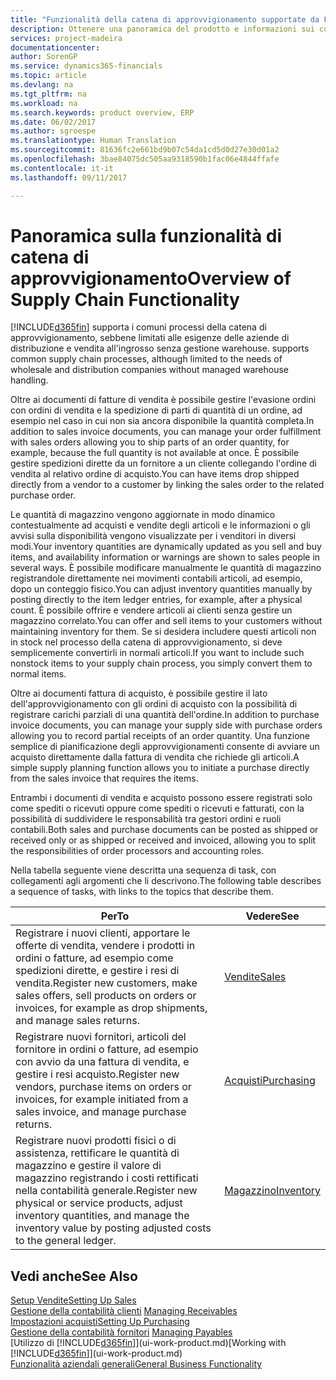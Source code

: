 ```yaml
---
title: "Funzionalità della catena di approvvigionamento supportate da Financials | Documenti Microsoft"
description: Ottenere una panoramica del prodotto e informazioni sui concetti e i processi chiave della catena di approvvigionamento che fanno parte della soluzione ERP.
services: project-madeira
documentationcenter: 
author: SorenGP
ms.service: dynamics365-financials
ms.topic: article
ms.devlang: na
ms.tgt_pltfrm: na
ms.workload: na
ms.search.keywords: product overview, ERP
ms.date: 06/02/2017
ms.author: sgroespe
ms.translationtype: Human Translation
ms.sourcegitcommit: 81636fc2e661bd9b07c54da1cd5d0d27e30d01a2
ms.openlocfilehash: 3bae84075dc505aa9318590b1fac06e4844ffafe
ms.contentlocale: it-it
ms.lasthandoff: 09/11/2017

---
```

# <a name="overview-of-supply-chain-functionality"></a><span data-ttu-id="d89f3-103">Panoramica sulla funzionalità di catena di approvvigionamento</span><span class="sxs-lookup"><span data-stu-id="d89f3-103">Overview of Supply Chain Functionality</span></span>
[!INCLUDE[d365fin](includes/d365fin_md.md)]<span data-ttu-id="d89f3-104"> supporta i comuni processi della catena di approvvigionamento, sebbene limitati alle esigenze delle aziende di distribuzione e vendita all'ingrosso senza gestione warehouse.</span><span class="sxs-lookup"><span data-stu-id="d89f3-104"> supports common supply chain processes, although limited to the needs of wholesale and distribution companies without managed warehouse handling.</span></span>

<span data-ttu-id="d89f3-105">Oltre ai documenti di fatture di vendita è possibile gestire l'evasione ordini con ordini di vendita e la spedizione di parti di quantità di un ordine, ad esempio nel caso in cui non sia ancora disponibile la quantità completa.</span><span class="sxs-lookup"><span data-stu-id="d89f3-105">In addition to sales invoice documents, you can manage your order fulfillment with sales orders allowing you to ship parts of an order quantity, for example, because the full quantity is not available at once.</span></span> <span data-ttu-id="d89f3-106">È possibile gestire spedizioni dirette da un fornitore a un cliente collegando l'ordine di vendita al relativo ordine di acquisto.</span><span class="sxs-lookup"><span data-stu-id="d89f3-106">You can have items drop shipped directly from a vendor to a customer by linking the sales order to the related purchase order.</span></span>

<span data-ttu-id="d89f3-107">Le quantità di magazzino vengono aggiornate in modo dinamico contestualmente ad acquisti e vendite degli articoli e le informazioni o gli avvisi sulla disponibilità vengono visualizzate per i venditori in diversi modi.</span><span class="sxs-lookup"><span data-stu-id="d89f3-107">Your inventory quantities are dynamically updated as you sell and buy items, and availability information or warnings are shown to sales people in several ways.</span></span> <span data-ttu-id="d89f3-108">È possibile modificare manualmente le quantità di magazzino registrandole direttamente nei movimenti contabili articoli, ad esempio, dopo un conteggio fisico.</span><span class="sxs-lookup"><span data-stu-id="d89f3-108">You can adjust inventory quantities manually by posting directly to the item ledger entries, for example, after a physical count.</span></span> <span data-ttu-id="d89f3-109">È possibile offrire e vendere articoli ai clienti senza gestire un magazzino correlato.</span><span class="sxs-lookup"><span data-stu-id="d89f3-109">You can offer and sell items to your customers without maintaining inventory for them.</span></span> <span data-ttu-id="d89f3-110">Se si desidera includere questi articoli non in stock nel processo della catena di approvvigionamento, si deve semplicemente convertirli in normali articoli.</span><span class="sxs-lookup"><span data-stu-id="d89f3-110">If you want to include such nonstock items to your supply chain process, you simply convert them to normal items.</span></span>

<span data-ttu-id="d89f3-111">Oltre ai documenti fattura di acquisto, è possibile gestire il lato dell'approvvigionamento con gli ordini di acquisto con la possibilità di registrare carichi parziali di una quantità dell'ordine.</span><span class="sxs-lookup"><span data-stu-id="d89f3-111">In addition to purchase invoice documents, you can manage your supply side with purchase orders allowing you to record partial receipts of an order quantity.</span></span> <span data-ttu-id="d89f3-112">Una funzione semplice di pianificazione degli approvvigionamenti consente di avviare un acquisto direttamente dalla fattura di vendita che richiede gli articoli.</span><span class="sxs-lookup"><span data-stu-id="d89f3-112">A simple supply planning function allows you to initiate a purchase directly from the sales invoice that requires the items.</span></span>

<span data-ttu-id="d89f3-113">Entrambi i documenti di vendita e acquisto possono essere registrati solo come spediti o ricevuti oppure come spediti o ricevuti e fatturati, con la possibilità di suddividere le responsabilità tra gestori ordini e ruoli contabili.</span><span class="sxs-lookup"><span data-stu-id="d89f3-113">Both sales and purchase documents can be posted as shipped or received only or as shipped or received and invoiced, allowing you to split the responsibilities of order processors and accounting roles.</span></span>

<span data-ttu-id="d89f3-114">Nella tabella seguente viene descritta una sequenza di task, con collegamenti agli argomenti che li descrivono.</span><span class="sxs-lookup"><span data-stu-id="d89f3-114">The following table describes a sequence of tasks, with links to the topics that describe them.</span></span>

| <span data-ttu-id="d89f3-115">Per</span><span class="sxs-lookup"><span data-stu-id="d89f3-115">To</span></span> | <span data-ttu-id="d89f3-116">Vedere</span><span class="sxs-lookup"><span data-stu-id="d89f3-116">See</span></span> |
| --- | --- |
| <span data-ttu-id="d89f3-117">Registrare i nuovi clienti, apportare le offerte di vendita, vendere i prodotti in ordini o fatture, ad esempio come spedizioni dirette, e gestire i resi di vendita.</span><span class="sxs-lookup"><span data-stu-id="d89f3-117">Register new customers, make sales offers, sell products on orders or invoices, for example as drop shipments, and manage sales returns.</span></span> |[<span data-ttu-id="d89f3-118">Vendite</span><span class="sxs-lookup"><span data-stu-id="d89f3-118">Sales</span></span>](sales-manage-sales.md) |
| <span data-ttu-id="d89f3-119">Registrare nuovi fornitori, articoli del fornitore in ordini o fatture, ad esempio con avvio da una fattura di vendita, e gestire i resi acquisto.</span><span class="sxs-lookup"><span data-stu-id="d89f3-119">Register new vendors, purchase items on orders or invoices, for example initiated from a sales invoice, and manage purchase returns.</span></span> |[<span data-ttu-id="d89f3-120">Acquisti</span><span class="sxs-lookup"><span data-stu-id="d89f3-120">Purchasing</span></span>](purchasing-manage-purchasing.md) |
| <span data-ttu-id="d89f3-121">Registrare nuovi prodotti fisici o di assistenza, rettificare le quantità di magazzino e gestire il valore di magazzino registrando i costi rettificati nella contabilità generale.</span><span class="sxs-lookup"><span data-stu-id="d89f3-121">Register new physical or service products, adjust inventory quantities, and manage the inventory value by posting adjusted costs to the general ledger.</span></span> |[<span data-ttu-id="d89f3-122">Magazzino</span><span class="sxs-lookup"><span data-stu-id="d89f3-122">Inventory</span></span>](inventory-manage-inventory.md) |

## <a name="see-also"></a><span data-ttu-id="d89f3-123">Vedi anche</span><span class="sxs-lookup"><span data-stu-id="d89f3-123">See Also</span></span>
[<span data-ttu-id="d89f3-124">Setup Vendite</span><span class="sxs-lookup"><span data-stu-id="d89f3-124">Setting Up Sales</span></span>](sales-setup-sales.md)  
<span data-ttu-id="d89f3-125">[Gestione della contabilità clienti](receivables-manage-receivables.md)   </span><span class="sxs-lookup"><span data-stu-id="d89f3-125">[Managing Receivables](receivables-manage-receivables.md)   </span></span>  
[<span data-ttu-id="d89f3-126">Impostazioni acquisti</span><span class="sxs-lookup"><span data-stu-id="d89f3-126">Setting Up Purchasing</span></span>](purchasing-setup-purchasing.md)  
<span data-ttu-id="d89f3-127">[Gestione della contabilità fornitori](payables-manage-payables.md)  </span><span class="sxs-lookup"><span data-stu-id="d89f3-127">[Managing Payables](payables-manage-payables.md)  </span></span>  
<span data-ttu-id="d89f3-128">[Utilizzo di [!INCLUDE[d365fin](includes/d365fin_md.md)]](ui-work-product.md)</span><span class="sxs-lookup"><span data-stu-id="d89f3-128">[Working with [!INCLUDE[d365fin](includes/d365fin_md.md)]](ui-work-product.md)</span></span>  
[<span data-ttu-id="d89f3-129">Funzionalità aziendali generali</span><span class="sxs-lookup"><span data-stu-id="d89f3-129">General Business Functionality</span></span>](ui-across-business-areas.md)

